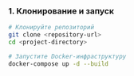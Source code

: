 ### 1. Клонирование и запуск
```bash
# Клонируйте репозиторий
git clone <repository-url>
cd <project-directory>

# Запустите Docker-инфраструктуру
docker-compose up -d --build
